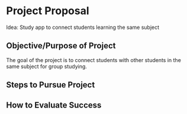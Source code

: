 Project Proposal
================
Idea: Study app to connect students learning the same subject 

Objective/Purpose of Project
--------
The goal of the project is to connect students with other students in the same subject for group studying.

Steps to Pursue Project
----------------------


How to Evaluate Success
-----------------------




